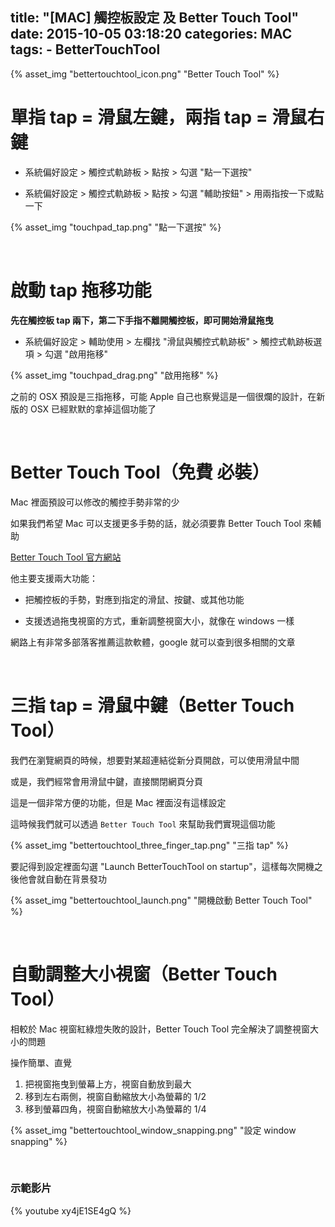 title: "[MAC] 觸控板設定 及 Better Touch Tool"
date: 2015-10-05 03:18:20
categories: MAC
tags:
	- BetterTouchTool
---

{% asset_img "bettertouchtool_icon.png" "Better Touch Tool" %}

# 單指 tap = 滑鼠左鍵，兩指 tap = 滑鼠右鍵

* 系統偏好設定 > 觸控式軌跡板 > 點按 > 勾選 "點一下選按"

* 系統偏好設定 > 觸控式軌跡板 > 點按 > 勾選 "輔助按鈕" > 用兩指按一下或點一下

{% asset_img "touchpad_tap.png" "點一下選按" %}

<br>

# 啟動 tap 拖移功能

__先在觸控板 tap 兩下，第二下手指不離開觸控板，即可開始滑鼠拖曳__

* 系統偏好設定 > 輔助使用 > 左欄找 "滑鼠與觸控式軌跡板" > 觸控式軌跡板選項 > 勾選 "啟用拖移"

{% asset_img "touchpad_drag.png" "啟用拖移" %}

之前的 OSX 預設是三指拖移，可能 Apple 自己也察覺這是一個很爛的設計，在新版的 OSX 已經默默的拿掉這個功能了

<br>

# Better Touch Tool（免費 必裝）

Mac 裡面預設可以修改的觸控手勢非常的少

如果我們希望 Mac 可以支援更多手勢的話，就必須要靠 Better Touch Tool 來輔助

[Better Touch Tool 官方網站](http://www.bettertouchtool.net/)

他主要支援兩大功能：

* 把觸控板的手勢，對應到指定的滑鼠、按鍵、或其他功能

* 支援透過拖曳視窗的方式，重新調整視窗大小，就像在 windows 一樣

網路上有非常多部落客推薦這款軟體，google 就可以查到很多相關的文章

<br>

# 三指 tap = 滑鼠中鍵（Better Touch Tool）

我們在瀏覽網頁的時候，想要對某超連結從新分頁開啟，可以使用滑鼠中間

或是，我們經常會用滑鼠中鍵，直接關閉網頁分頁

這是一個非常方便的功能，但是 Mac 裡面沒有這樣設定

這時候我們就可以透過 `Better Touch Tool` 來幫助我們實現這個功能

{% asset_img "bettertouchtool_three_finger_tap.png" "三指 tap" %}

要記得到設定裡面勾選 "Launch BetterTouchTool on startup"，這樣每次開機之後他會就自動在背景發功

{% asset_img "bettertouchtool_launch.png" "開機啟動 Better Touch Tool" %}

<br>

# 自動調整大小視窗（Better Touch Tool）

相較於 Mac 視窗紅綠燈失敗的設計，Better Touch Tool 完全解決了調整視窗大小的問題

操作簡單、直覺

1. 把視窗拖曳到螢幕上方，視窗自動放到最大
2. 移到左右兩側，視窗自動縮放大小為螢幕的 1/2
3. 移到螢幕四角，視窗自動縮放大小為螢幕的 1/4

{% asset_img "bettertouchtool_window_snapping.png" "設定 window snapping" %}

<br>

### 示範影片

{% youtube xy4jE1SE4gQ %}
